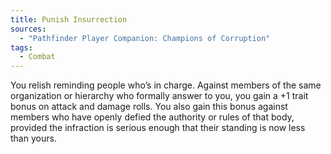 ```yaml
---
title: Punish Insurrection
sources:
  - "Pathfinder Player Companion: Champions of Corruption"
tags:
  - Combat
---
```


You relish reminding people who’s in charge. Against members of the same organization or hierarchy who formally answer to you, you gain a +1 trait bonus on attack and damage rolls. You also gain this bonus against members who have openly defied the authority or rules of that body, provided the infraction is serious enough that their standing is now less than yours.
